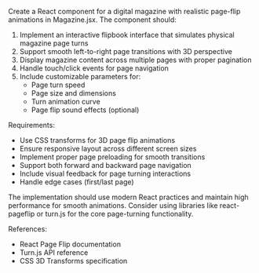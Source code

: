 Create a React component for a digital magazine with realistic page-flip animations in Magazine.jsx. The component should:

1. Implement an interactive flipbook interface that simulates physical magazine page turns
2. Support smooth left-to-right page transitions with 3D perspective
3. Display magazine content across multiple pages with proper pagination
4. Handle touch/click events for page navigation
5. Include customizable parameters for:
   - Page turn speed
   - Page size and dimensions
   - Turn animation curve
   - Page flip sound effects (optional)

Requirements:
- Use CSS transforms for 3D page flip animations
- Ensure responsive layout across different screen sizes
- Implement proper page preloading for smooth transitions
- Support both forward and backward page navigation
- Include visual feedback for page turning interactions
- Handle edge cases (first/last page)

The implementation should use modern React practices and maintain high performance for smooth animations. Consider using libraries like react-pageflip or turn.js for the core page-turning functionality.

References:
- React Page Flip documentation
- Turn.js API reference
- CSS 3D Transforms specification